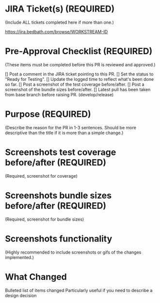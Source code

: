 # JIRA Ticket(s) (REQUIRED)
(Include ALL tickets completed here if more than one.)

https://jira.bedbath.com/browse/WORKSTREAM-ID

# Pre-Approval Checklist (REQUIRED)
(These items must be completed before this PR is reviewed and approved.)

[] Post a comment in the JIRA ticket pointing to this PR.
[] Set the status to "Ready for Testing".
[] Update the logged time to reflect what's been done so far.
[] Post a screenshot of the test coverage before/after.
[] Post a screenshot of the bundle sizes before/after.
[] Latest pull has been taken from base branch before raising PR. (develop/release)

# Purpose (REQUIRED)
(Describe the reason for the PR in 1-3 sentences. Should be more descriptive than the title if it is more than a simple change.)

# Screenshots test coverage before/after (REQUIRED)
(Required, screenshot for coverage)

# Screenshots bundle sizes before/after (REQUIRED)
(Required, screenshot for bundle sizes)

# Screenshots functionality
(Highly recommended to include screenshots or gifs of the changes implemented.)

# What Changed
Bulleted list of items changed
Particularly useful if you need to describe a design decision
